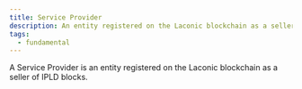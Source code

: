 ```yaml
---
title: Service Provider
description: An entity registered on the Laconic blockchain as a seller of IPLD blocks. 
tags:
  - fundamental
---
```


A Service Provider is an entity registered on the Laconic blockchain as a seller of IPLD blocks.